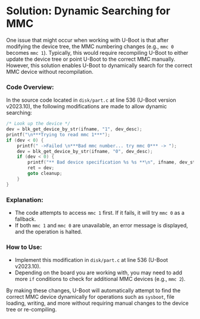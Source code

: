 # Solution: Dynamic Searching for MMC

One issue that might occur when working with U-Boot is that after modifying the device tree, the MMC numbering changes (e.g., `mmc 0` becomes `mmc 1`). Typically, this would require recompiling U-Boot to either update the device tree or point U-Boot to the correct MMC manually. However, this solution enables U-Boot to dynamically search for the correct MMC device without recompilation.

### Code Overview:
In the source code located in `disk/part.c` at line 536 (U-Boot version v2023.10), the following modifications are made to allow dynamic searching:

```c
/* Look up the device */
dev = blk_get_device_by_str(ifname, "1", dev_desc);
printf("\n***Trying to read mmc 1***");
if (dev < 0) {
    printf(" ->Failed \n***Bad mmc number... try mmc 0*** -> ");
    dev = blk_get_device_by_str(ifname, "0", dev_desc);
    if (dev < 0) {
        printf("** Bad device specification %s %s **\n", ifname, dev_str);
        ret = dev;
        goto cleanup;
    }
}
```

### Explanation:
- The code attempts to access `mmc 1` first. If it fails, it will try `mmc 0` as a fallback.
- If both `mmc 1` and `mmc 0` are unavailable, an error message is displayed, and the operation is halted.

### How to Use:
- Implement this modification in `disk/part.c` at line 536 (U-Boot v2023.10).
- Depending on the board you are working with, you may need to add more `if` conditions to check for additional MMC devices (e.g., `mmc 2`).

By making these changes, U-Boot will automatically attempt to find the correct MMC device dynamically for operations such as `sysboot`, file loading, writing, and more without requiring manual changes to the device tree or re-compiling.


